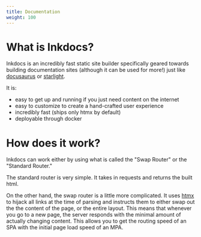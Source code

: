 ```yaml
---
title: Documentation
weight: 100
---
```

# What is Inkdocs?

Inkdocs is an incredibly fast static site builder specifically geared towards building documentation sites (although it can be used for more!) just like [docusaurus](https://docusaurus.io/) or [starlight](https://starlight.astro.build/).

It is:

- easy to get up and running if you just need content on the internet
- easy to customize to create a hand-crafted user experience
- incredibly fast (ships only htmx by default)
- deployable through docker

# How does it work?

Inkdocs can work either by using what is called the "Swap Router" or the "Standard Router."

The standard router is very simple. It takes in requests and returns the built html.

On the other hand, the swap router is a little more complicated. It uses [htmx](https://htmx.org/) to hijack all links at the time of parsing and instructs them to either swap out the the content of the page, or the entire layout. This means that whenever you go to a new page, the server responds with the minimal amount of actually changing content. This allows you to get the routing speed of an SPA with the initial page load speed of an MPA.
